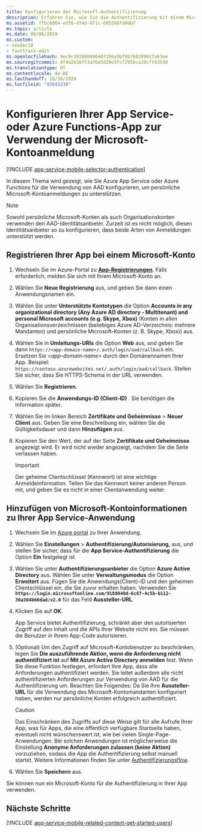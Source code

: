 ```yaml
---
title: Konfigurieren der Microsoft-Authentifizierung
description: Erfahren Sie, wie Sie die Authentifizierung mit einem Microsoft-Konto als Identitätsanbieter für Ihre App Services- oder Azure Functions-App konfigurieren.
ms.assetid: ffbc6064-edf6-474d-971c-695598fd08bf
ms.topic: article
ms.date: 08/08/2019
ms.custom:
- seodec18
- fasttrack-edit
ms.openlocfilehash: 9ec9c102680496407106a3bf9b7683890c7a63ee
ms.sourcegitcommit: 4f4a2b16ff3a76e5d39e3fcf295bca19cff43540
ms.translationtype: HT
ms.contentlocale: de-DE
ms.lasthandoff: 10/30/2020
ms.locfileid: "93043238"
---
```

# <a name="configure-your-app-service-or-azure-functions-app-to-use-microsoft-account-login"></a>Konfigurieren Ihrer App Service- oder Azure Functions-App zur Verwendung der Microsoft-Kontoanmeldung

[!INCLUDE [app-service-mobile-selector-authentication](../../includes/app-service-mobile-selector-authentication.md)]

In diesem Thema wird gezeigt, wie Sie Azure App Service oder Azure Functions für die Verwendung von AAD konfigurieren, um persönliche Microsoft-Kontoanmeldungen zu unterstützen.

> [!NOTE]
> Sowohl persönliche Microsoft-Konten als auch Organisationskonten verwenden den AAD-Identitätsanbieter. Zurzeit ist es nicht möglich, diesen Identitätsanbieter so zu konfigurieren, dass beide Arten von Anmeldungen unterstützt werden.

## <a name="register-your-app-with-microsoft-account"></a><a name="register-microsoft-account"> </a>Registrieren Ihrer App bei einem Microsoft-Konto

1. Wechseln Sie im Azure-Portal zu [**App-Registrierungen**](https://portal.azure.com/#blade/Microsoft_AAD_RegisteredApps/ApplicationsListBlade). Falls erforderlich, melden Sie sich mit Ihrem Microsoft-Konto an.
1. Wählen Sie **Neue Registrierung** aus, und geben Sie dann einen Anwendungsnamen ein.
1. Wählen Sie unter **Unterstützte Kontotypen** die Option **Accounts in any organizational directory (Any Azure AD directory - Multitenant) and personal Microsoft accounts (e.g. Skype, Xbox)** (Konten in allen Organisationsverzeichnissen (beliebiges Azure AD-Verzeichnis: mehrere Mandanten) und persönliche Microsoft-Konten (z. B. Skype, Xbox)) aus.
1. Wählen Sie in **Umleitungs-URIs** die Option **Web** aus, und geben Sie dann `https://<app-domain-name>/.auth/login/aad/callback` ein. Ersetzen Sie *\<app-domain-name>* durch den Domänennamen Ihrer App.  Beispiel: `https://contoso.azurewebsites.net/.auth/login/aad/callback`. Stellen Sie sicher, dass Sie HTTPS-Schema in der URL verwenden.

1. Wählen Sie **Registrieren**.
1. Kopieren Sie die **Anwendungs-ID (Client-ID)** . Sie benötigen die Information später.
1. Wählen Sie im linken Bereich **Zertifikate und Geheimnisse** > **Neuer Client** aus. Geben Sie eine Beschreibung ein, wählen Sie die Gültigkeitsdauer und dann **Hinzufügen** aus.
1. Kopieren Sie den Wert, der auf der Seite **Zertifikate und Geheimnisse** angezeigt wird. Er wird nicht wieder angezeigt, nachdem Sie die Seite verlassen haben.

    > [!IMPORTANT]
    > Der geheime Clientschlüssel (Kennwort) ist eine wichtige Anmeldeinformation. Teilen Sie das Kennwort keiner anderen Person mit, und geben Sie es nicht in einer Clientanwendung weiter.

## <a name="add-microsoft-account-information-to-your-app-service-application"></a><a name="secrets"> </a>Hinzufügen von Microsoft-Kontoinformationen zu Ihrer App Service-Anwendung

1. Wechseln Sie im [Azure portal] zu Ihrer Anwendung.
1. Wählen Sie **Einstellungen** > **Authentifizierung/Autorisierung,** aus, und stellen Sie sicher, dass für die **App Service-Authentifizierung** die Option **Ein** festgelegt ist.
1. Wählen Sie unter **Authentifizierungsanbieter** die Option **Azure Active Directory** aus. Wählen Sie unter **Verwaltungsmodus** die Option **Erweitert** aus. Fügen Sie die Anwendungs(Client)-ID und den geheimen Clientschlüssel ein, die Sie zuvor erhalten haben. Verwenden Sie **`https://login.microsoftonline.com/9188040d-6c67-4c5b-b112-36a304b66dad/v2.0`** für das Feld **Aussteller-URL**.
1. Klicken Sie auf **OK**.

   App Service bietet Authentifizierung, schränkt aber den autorisierten Zugriff auf den Inhalt und die APIs Ihrer Website nicht ein. Sie müssen die Benutzer in Ihrem App-Code autorisieren.

1. (Optional) Um den Zugriff auf Microsoft-Kontobenutzer zu beschränken, legen Sie **Die auszuführende Aktion, wenn die Anforderung nicht authentifiziert ist** auf **Mit Azure Active Directory anmelden** fest. Wenn Sie diese Funktion festlegen, erfordert Ihre App, dass alle Anforderungen authentifiziert werden. Sie leitet außerdem alle nicht authentifizierten Anforderungen zur Verwendung von AAD für die Authentifizierung um. Beachten Sie Folgendes: Da Sie Ihre **Aussteller-URL** für die Verwendung des Microsoft-Kontomandanten konfiguriert haben, werden nur persönliche Konten erfolgreich authentifiziert.

   > [!CAUTION]
   > Das Einschränken des Zugriffs auf diese Weise gilt für alle Aufrufe Ihrer App, was für Apps, die eine öffentlich verfügbare Startseite haben, eventuell nicht wünschenswert ist, wie bei vielen Single-Page-Anwendungen. Bei solchen Anwendungen ist möglicherweise die Einstellung **Anonyme Anforderungen zulassen (keine Aktion)** vorzuziehen, sodass die App die Authentifizierung selbst manuell startet. Weitere Informationen finden Sie unter [Authentifizierungsflow](overview-authentication-authorization.md#authentication-flow).

1. Wählen Sie **Speichern** aus.

Sie können nun ein Microsoft-Konto für die Authentifizierung in Ihrer App verwenden.

## <a name="next-steps"></a><a name="related-content"> </a>Nächste Schritte

[!INCLUDE [app-service-mobile-related-content-get-started-users](../../includes/app-service-mobile-related-content-get-started-users.md)]

<!-- URLs. -->

[My Applications]: https://go.microsoft.com/fwlink/p/?LinkId=262039
[Azure portal]: https://portal.azure.com/
